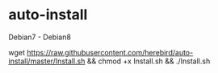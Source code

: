 # auto-install
Debian7 - Debian8

wget https://raw.githubusercontent.com/herebird/auto-install/master/Install.sh && chmod +x Install.sh && ./Install.sh
